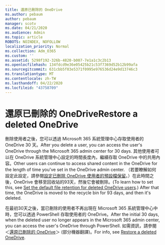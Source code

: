 ```yaml
---
title: 還原已刪除的 OneDrive
ms.author: pebaum
author: pebaum
manager: scotv
ms.date: 04/21/2020
ms.audience: Admin
ms.topic: article
ROBOTS: NOINDEX, NOFOLLOW
localization_priority: Normal
ms.collection: Adm_O365
ms.custom: ''
ms.assetid: 5298f192-326b-4820-b007-7e1a1c3c2b13
ms.openlocfilehash: 134fdcd9e36e05425b21c53f7369d52b12b99afa
ms.sourcegitcommit: 631cbb5f03e5371f0995e976536d24e9d13746c3
ms.translationtype: MT
ms.contentlocale: zh-TW
ms.lasthandoff: 04/22/2020
ms.locfileid: "43758709"
---
```

# <a name="restore-a-deleted-onedrive"></a><span data-ttu-id="4ee85-102">還原已刪除的 OneDrive</span><span class="sxs-lookup"><span data-stu-id="4ee85-102">Restore a deleted OneDrive</span></span>

<span data-ttu-id="4ee85-103">刪除使用者之後，您可以透過 Microsoft 365 系統管理中心存取使用者的 OneDrive 30 天。</span><span class="sxs-lookup"><span data-stu-id="4ee85-103">After you delete a user, you can access the user's OneDrive through the Microsoft 365 admin center for 30 days.</span></span> <span data-ttu-id="4ee85-104">其他使用者可以在 OneDrive 系統管理中心設定的時間長度內，繼續存取 OneDrive 中的共用內容。</span><span class="sxs-lookup"><span data-stu-id="4ee85-104">Other users can continue to access shared content in the OneDrive for the length of time you've set in the OneDrive admin center.</span></span> <span data-ttu-id="4ee85-105">（若要瞭解如何設定此設定，請參閱[設定已刪除 OneDrive 使用者的預設檔保留](https://go.microsoft.com/fwlink/?linkid=874267)。）在此時間之後，OneDrive 會移至回收站的93天，然後它會被刪除。</span><span class="sxs-lookup"><span data-stu-id="4ee85-105">(To learn how to set this, see [Set the default file retention for deleted OneDrive users](https://go.microsoft.com/fwlink/?linkid=874267).) After that time, the OneDrive is moved to the recycle bin for 93 days, and then it's deleted.</span></span>
  
<span data-ttu-id="4ee85-106">在最初30天之後，當已刪除的使用者不再出現在 Microsoft 365 系統管理中心中時，您可以透過 PowerShell 存取使用者的 OneDrive。</span><span class="sxs-lookup"><span data-stu-id="4ee85-106">After the initial 30 days, when the deleted user no longer appears in the Microsoft 365 admin center, you can access the user's OneDrive through PowerShell.</span></span> <span data-ttu-id="4ee85-107">如需資訊，請參閱＜[還原已刪除的 OneDrive](https://go.microsoft.com/fwlink/?linkid=874269)＞ (部分機器翻譯)。</span><span class="sxs-lookup"><span data-stu-id="4ee85-107">For info, see [Restore a deleted OneDrive](https://go.microsoft.com/fwlink/?linkid=874269).</span></span>
  

